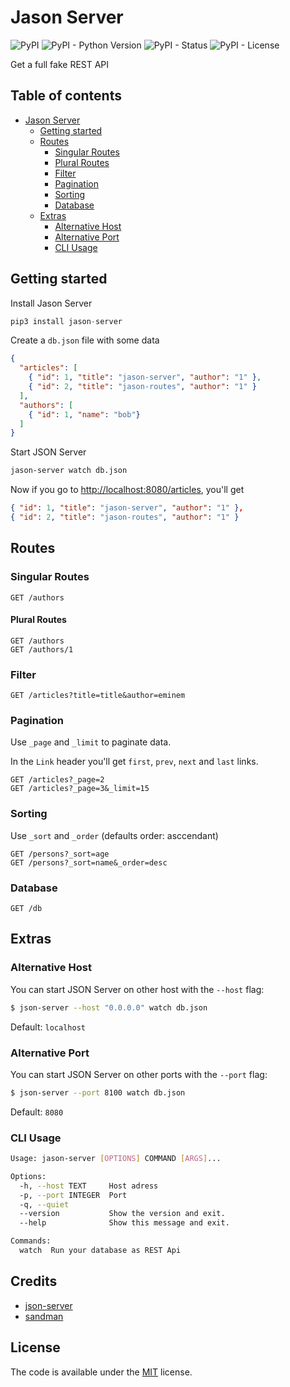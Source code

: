 # Jason Server

![PyPI](https://img.shields.io/pypi/v/jason-server)
![PyPI - Python Version](https://img.shields.io/pypi/pyversions/jason-server)
![PyPI - Status](https://img.shields.io/pypi/status/jason-server)
![PyPI - License](https://img.shields.io/pypi/l/jason-server)

Get a full fake REST API

## Table of contents

<!-- toc -->

- [Jason Server](#jason-server)
  - [Getting started](#getting-started)
  - [Routes](#routes)
    - [Singular Routes](#singular-routes)
    - [Plural Routes](#plural-routes)
    - [Filter](#filter)
    - [Pagination](#pagination)
    - [Sorting](#sorting)
    - [Database](#database)
  - [Extras](#extras)
    - [Alternative Host](#alternative-host)
    - [Alternative Port](#alternative-port)
    - [CLI Usage](#cli-usage)

<!-- tocstop -->

## Getting started

Install Jason Server

```python
pip3 install jason-server
```

Create a `db.json` file with some data

```json
{
  "articles": [
    { "id": 1, "title": "jason-server", "author": "1" },
    { "id": 2, "title": "jason-routes", "author": "1" }
  ],
  "authors": [
    { "id": 1, "name": "bob"}
  ]
}
```

Start JSON Server

```bash
jason-server watch db.json
```

Now if you go to [http://localhost:8080/articles](http://localhost:8080/articles), you'll get

```json
{ "id": 1, "title": "jason-server", "author": "1" },
{ "id": 2, "title": "jason-routes", "author": "1" }
```

## Routes

### Singular Routes

```
GET /authors
```

#### Plural Routes

```
GET /authors
GET /authors/1
```

### Filter

```
GET /articles?title=title&author=eminem
```

### Pagination

Use `_page` and `_limit` to paginate data.

In the `Link` header you'll get `first`, `prev`, `next` and `last` links.

```
GET /articles?_page=2
GET /articles?_page=3&_limit=15
```

### Sorting

Use `_sort` and `_order` (defaults order: asccendant)

```
GET /persons?_sort=age
GET /persons?_sort=name&_order=desc
```

### Database

```
GET /db
```

## Extras

### Alternative Host

You can start JSON Server on other host with the `--host` flag:

```bash
$ json-server --host "0.0.0.0" watch db.json
```

Default: `localhost`

### Alternative Port

You can start JSON Server on other ports with the `--port` flag:

```bash
$ json-server --port 8100 watch db.json
```

Default: `8080`

### CLI Usage

```bash
Usage: jason-server [OPTIONS] COMMAND [ARGS]...

Options:
  -h, --host TEXT     Host adress
  -p, --port INTEGER  Port
  -q, --quiet
  --version           Show the version and exit.
  --help              Show this message and exit.

Commands:
  watch  Run your database as REST Api
```

## Credits

- [json-server](https://github.com/typicode/json-server)
- [sandman](https://github.com/jeffknupp/sandman)

## License

The code is available under the [MIT](LICENSE) license.

